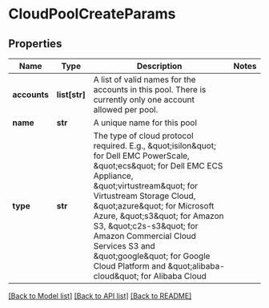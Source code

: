 # CloudPoolCreateParams

## Properties
Name | Type | Description | Notes
------------ | ------------- | ------------- | -------------
**accounts** | **list[str]** | A list of valid names for the accounts in this pool.  There is currently only one account allowed per pool. | 
**name** | **str** | A unique name for this pool | 
**type** | **str** | The type of cloud protocol required.  E.g., \&quot;isilon\&quot; for Dell EMC PowerScale, \&quot;ecs\&quot; for Dell EMC ECS Appliance, \&quot;virtustream\&quot; for Virtustream Storage Cloud, \&quot;azure\&quot; for Microsoft Azure, \&quot;s3\&quot; for Amazon S3, \&quot;c2s-s3\&quot; for Amazon Commercial Cloud Services S3 and \&quot;google\&quot; for Google Cloud Platform and \&quot;alibaba-cloud\&quot; for Alibaba Cloud | 

[[Back to Model list]](../README.md#documentation-for-models) [[Back to API list]](../README.md#documentation-for-api-endpoints) [[Back to README]](../README.md)


